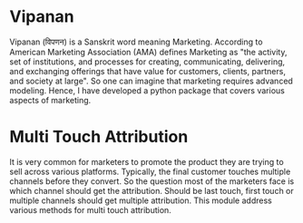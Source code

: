 # Vipanan

Vipanan (विपणन) is a Sanskrit word meaning Marketing. According to American Marketing Association (AMA) defines Marketing as "the activity, set of institutions, and processes for creating, communicating, delivering, and exchanging offerings that have value for customers, clients, partners, and society at large". So one can imagine that marketing requires advanced modeling. Hence, I have developed a python package that covers various aspects of marketing. 

# Multi Touch Attribution

It is very common for marketers to promote the product they are trying to sell across various platforms. Typically, the final customer touches multiple channels before they convert. So the question most of the marketers face is which channel should get the attribution. Should be last touch, first touch or multiple channels should get multiple attribution. This module address various methods for multi touch attribution. 

